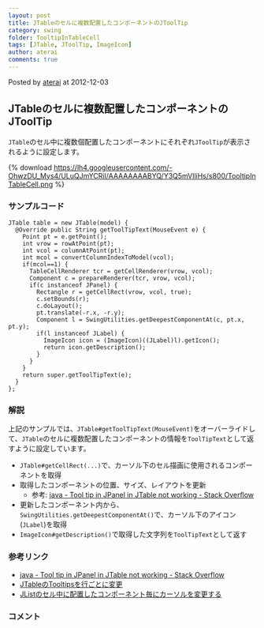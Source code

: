 ```yaml
---
layout: post
title: JTableのセルに複数配置したコンポーネントのJToolTip
category: swing
folder: TooltipInTableCell
tags: [JTable, JToolTip, ImageIcon]
author: aterai
comments: true
---
```


Posted by [aterai](http://terai.xrea.jp/aterai.html) at 2012-12-03

## JTableのセルに複数配置したコンポーネントのJToolTip
`JTable`のセル中に複数個配置したコンポーネントにそれぞれ`JToolTip`が表示されるように設定します。

{% download https://lh4.googleusercontent.com/-OhwzDU_Mys4/ULuQJmYCRiI/AAAAAAAABYQ/Y3Q5mVlliHs/s800/TooltipInTableCell.png %}

### サンプルコード
<pre class="prettyprint"><code>JTable table = new JTable(model) {
  @Override public String getToolTipText(MouseEvent e) {
    Point pt = e.getPoint();
    int vrow = rowAtPoint(pt);
    int vcol = columnAtPoint(pt);
    int mcol = convertColumnIndexToModel(vcol);
    if(mcol==1) {
      TableCellRenderer tcr = getCellRenderer(vrow, vcol);
      Component c = prepareRenderer(tcr, vrow, vcol);
      if(c instanceof JPanel) {
        Rectangle r = getCellRect(vrow, vcol, true);
        c.setBounds(r);
        c.doLayout();
        pt.translate(-r.x, -r.y);
        Component l = SwingUtilities.getDeepestComponentAt(c, pt.x, pt.y);
        if(l instanceof JLabel) {
          ImageIcon icon = (ImageIcon)((JLabel)l).getIcon();
          return icon.getDescription();
        }
      }
    }
    return super.getToolTipText(e);
  }
};
</code></pre>

### 解説
上記のサンプルでは、`JTable#getToolTipText(MouseEvent)`をオーバーライドして、`JTable`のセルに複数配置したコンポーネントの情報を`ToolTipText`として返すように設定しています。

- `JTable#getCellRect(...)`で、カーソル下のセル描画に使用されるコンポーネントを取得
- 取得したコンポーネントの位置、サイズ、レイアウトを更新
    - 参考: [java - Tool tip in JPanel in JTable not working - Stack Overflow](http://stackoverflow.com/questions/10854831/tool-tip-in-jpanel-in-jtable-not-working)
- 更新したコンポーネント内から、`SwingUtilities.getDeepestComponentAt()`で、カーソル下のアイコン(`JLabel`)を取得
- `ImageIcon#getDescription()`で取得した文字列を`ToolTipText`として返す

<!-- dummy comment line for breaking list -->

### 参考リンク
- [java - Tool tip in JPanel in JTable not working - Stack Overflow](http://stackoverflow.com/questions/10854831/tool-tip-in-jpanel-in-jtable-not-working)
- [JTableのTooltipsを行ごとに変更](http://terai.xrea.jp/Swing/RowTooltips.html)
- [JListのセル中に配置したコンポーネント毎にカーソルを変更する](http://terai.xrea.jp/Swing/CursorOfCellComponent.html)

<!-- dummy comment line for breaking list -->

### コメント
